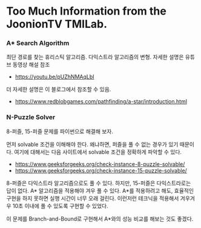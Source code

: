 # Too Much Information from the JoonionTV TMILab. 

### A* Search Algorithm

최단 경로를 찾는 휴리스틱 알고리즘. 다익스트라 알고리즘의 변형.
자세한 설명은 유튜브 동영상 해설 참조
* <https://youtu.be/pUZhNMAqLbI>

더 자세한 설명은 이 블로그에서 참조할 수 있음.
* <https://www.redblobgames.com/pathfinding/a-star/introduction.html>

### N-Puzzle Solver

8-퍼즐, 15-퍼즐 문제를 파이썬으로 해결해 보자. 

먼저 solvable 조건을 이해해야 한다. 왜냐하면, 퍼즐을 풀 수 없는 경우가 있기 때문이다. 여기에 대해서는 다음 사이트에서 solvable 조건을 정확하게 파악할 수 있다.
* <https://www.geeksforgeeks.org/check-instance-8-puzzle-solvable/>
* <https://www.geeksforgeeks.org/check-instance-15-puzzle-solvable/>

8-퍼즐은 다익스트라 알고리즘으로도 풀 수 있다. 하지만, 15-퍼즐은 다익스트라로는 답이 없다. A* 알고리즘을 적용해야 겨우 풀 수 있다. A*를 적용하려고 해도, 효율적인 구현을 하지 못하면 실행 시간이 너무 오래 걸린다. 이런저런 테크닉을 적용해서 겨우겨우 10초 이내에 풀 수 있도록 구현할 수 있었다.

이 문제를 Branch-and-Bound로 구현해서 A*와의 성능 비교를 해보는 것도 좋겠다. 
